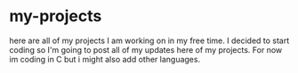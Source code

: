 # my-projects
here are all of my projects I am working on in my free time.
I decided to start coding so I'm going to post all of my updates here of my projects.
For now im coding in C but i might also add other languages.
